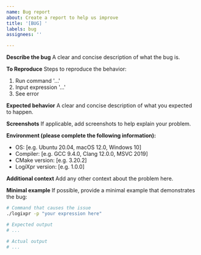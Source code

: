 ```yaml
---
name: Bug report
about: Create a report to help us improve
title: '[BUG] '
labels: bug
assignees: ''

---
```


**Describe the bug**
A clear and concise description of what the bug is.

**To Reproduce**
Steps to reproduce the behavior:
1. Run command '...'
2. Input expression '...'
3. See error

**Expected behavior**
A clear and concise description of what you expected to happen.

**Screenshots**
If applicable, add screenshots to help explain your problem.

**Environment (please complete the following information):**
 - OS: [e.g. Ubuntu 20.04, macOS 12.0, Windows 10]
 - Compiler: [e.g. GCC 9.4.0, Clang 12.0.0, MSVC 2019]
 - CMake version: [e.g. 3.20.2]
 - LogiXpr version: [e.g. 1.0.0]

**Additional context**
Add any other context about the problem here.

**Minimal example**
If possible, provide a minimal example that demonstrates the bug:

```bash
# Command that causes the issue
./logixpr -p "your expression here"

# Expected output
# ...

# Actual output
# ...
```
